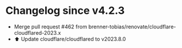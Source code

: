 # Changelog since v4.2.3
- Merge pull request #462 from brenner-tobias/renovate/cloudflare-cloudflared-2023.x 
- ⬆️ Update cloudflare/cloudflared to v2023.8.0 
